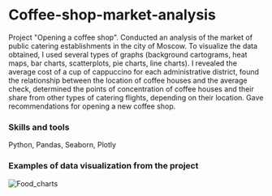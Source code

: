 # Coffee-shop-market-analysis
Project "Opening a coffee shop". Conducted an analysis of the market of public catering establishments in the city of Moscow. To visualize the data obtained, I used several types of graphs (background cartograms, heat maps, bar charts, scatterplots, pie charts, line charts). I revealed the average cost of a cup of cappuccino for each administrative district, found the relationship between the location of coffee houses and the average check, determined the points of concentration of coffee houses and their share from other types of catering flights, depending on their location. Gave recommendations for opening a new coffee shop.

### Skills and tools
Python, Pandas, Seaborn, Plotly

### Examples of data visualization from the project
![Food_charts](https://github.com/yumazur/Coffee-shop-market-analysis/assets/140715941/f8c874bf-9d9a-45ab-baca-604079ea94ad)
